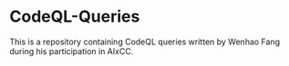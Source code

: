 # CodeQL-Queries
This is a repository containing CodeQL queries written by Wenhao Fang during his participation in AIxCC. 
